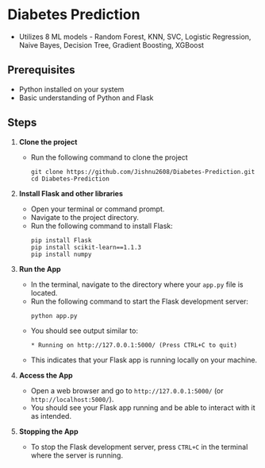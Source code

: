 # Diabetes Prediction 
- Utilizes 8 ML models - Random Forest, KNN, SVC, Logistic Regression, Naive Bayes, Decision Tree, Gradient Boosting, XGBoost

## Prerequisites
- Python installed on your system
- Basic understanding of Python and Flask

## Steps

1. **Clone the project**
    - Run the following command to clone the project
      ```
      git clone https://github.com/Jishnu2608/Diabetes-Prediction.git
      cd Diabetes-Prediction

2. **Install Flask and other libraries**
    - Open your terminal or command prompt.
    - Navigate to the project directory.
    - Run the following command to install Flask:
      ```
      pip install Flask
      pip install scikit-learn==1.1.3
      pip install numpy
      ```
3. **Run the App**
    - In the terminal, navigate to the directory where your `app.py` file is located.
    - Run the following command to start the Flask development server:
      ```
      python app.py
      ```
    - You should see output similar to:
      ```
      * Running on http://127.0.0.1:5000/ (Press CTRL+C to quit)
      ```
    - This indicates that your Flask app is running locally on your machine.

5. **Access the App**
    - Open a web browser and go to `http://127.0.0.1:5000/` (or `http://localhost:5000/`).
    - You should see your Flask app running and be able to interact with it as intended.

6. **Stopping the App**
    - To stop the Flask development server, press `CTRL+C` in the terminal where the server is running.
